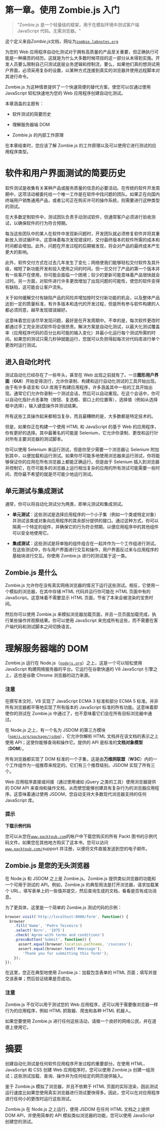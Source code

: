 # 第一章。使用 Zombie.js 入门

> "Zombie.js 是一个轻量级的框架，用于在模拟环境中测试客户端 JavaScript 代码。无需浏览器。"

这个定义来自*Zombie.js*文档，网址为[`zombie.labnotes.org`](http://zombie.labnotes.org)

为您的 Web 应用程序自动化测试对于拥有高质量的产品至关重要，但正确执行可能是一种痛苦的经历。这就是为什么大多数时候项目的这一部分从未得到实施。开发人员要么限制自己只测试底层业务逻辑和控制流，要么，如果他们真的想测试用户界面，必须采用复杂的设置，以某种方式连接到真实的浏览器并使用远程脚本对其进行命令。

Zombie.js 为这种情景提供了一个快速简便的替代方案，使您可以仅通过使用 JavaScript 轻松快速地为您的 Web 应用程序创建自动化测试。

本章涵盖的主题有：

+   软件测试的简要历史

+   理解服务器端 DOM

+   Zombie.js 的内部工作原理

在本章结束时，您应该了解 Zombie.js 的工作原理以及可以使用它进行测试的应用程序类型。

# 软件和用户界面测试的简要历史

软件测试是收集有关某种产品或服务质量的信息的必要活动。在传统的软件开发周期中，这项活动被委托给一个唯一工作是在软件中找问题的团队。如果正在向国内终端用户销售通用产品，或者公司正在购买许可的操作系统，则需要进行这种类型的测试。

在大多数定制软件中，测试团队负责手动测试软件，但通常客户必须进行验收测试，以确保软件的行为符合预期。

每当这些团队中的某人在软件中发现新问题时，开发团队就必须修复软件并将其重新放入测试循环中。这意味着每次发现错误时，交付最终版本的软件所需的成本和时间都会增加。此外，问题在开发过程的后期被发现，将会对产品的最终成本产生更大的影响。

此外，软件交付方式在过去几年发生了变化；网络使我们能够轻松交付软件及其升级，缩短了新功能开发和投入使用之间的时间。但一旦交付了产品的第一个版本并有一些客户在使用，你可能会面临一个困境；较少的更新可能意味着产品很快就会过时。另一方面，对软件进行许多更改增加了出现问题的可能性，使您的软件变得有缺陷，这可能会让客户流失。

关于如何缓解交付有缺陷产品的风险并增加按时交付新功能的机会，以及整体产品达到一定的质量标准，有许多版本和迭代的开发过程，但是所有参与软件构建的人都必须同意，越早发现错误越好。

这意味着您应该尽早发现问题，最好是在开发周期中。不幸的是，每次软件更改时都通过手工完全测试软件将会很昂贵。解决方案是自动化测试，以最大化测试覆盖率（应用程序代码的百分比和可能的输入变化）并最小化运行每个测试所需的时间。如果您的测试只需几秒钟就能运行，您就可以负担得起每次对代码库进行单个更改时运行测试。

## 进入自动化时代

测试自动化已经存在了一些年头，甚至在 Web 出现之前就有了。一旦**图形用户界面**（**GUI**）开始变得流行，允许你录制、构建和运行自动化测试的工具开始出现。由于有许多语言和 GUI 库用于构建应用程序，许多涵盖其中一些的工具开始出现。通常它们允许你录制一个测试会话，然后可以自动重现。在这个会话中，你可以自动化指针点击事物（按钮、复选框、窗口上的位置等），选择值（例如从选择框中选择），输入键盘操作并测试结果。

所有这些工具操作起来都相当复杂，而且最糟糕的是，大多数都是特定技术的。

但是，如果你正在构建一个使用 HTML 和 JavaScript 的基于 Web 的应用程序，你有更好的选择。其中最著名的可能是 Selenium，它允许你录制、更改和运行针对所有主要浏览器的测试脚本。

你可以使用 Selenium 来运行测试，但是你至少需要一个浏览器让 Selenium 附加到其中，以便加载和运行测试。如果你尽可能多地使用浏览器来运行测试，你将能够保证你的应用在所有浏览器上都能正确运行。但是由于 Selenium 插入到浏览器并控制它，在尽可能多的浏览器上运行相当复杂的应用的所有测试可能需要一些时间，而你最不希望的就是尽可能少地运行测试。

## 单元测试与集成测试

通常，你可以将自动化测试分为两类，即单元测试和集成测试。

+   **单元测试**：这些测试是选择应用程序的一个小子集（例如一个类或特定对象）并测试该类或对象向应用程序的其余部分提供的接口。通过这种方式，你可以隔离一个特定的组件，并确保它的行为符合预期，以便应用程序中的其他组件可以安全地使用它。

+   **集成测试**：这些测试是将单独的组件组合在一起并作为一个工作组进行测试。在这些测试中，你与用户界面进行交互和操作，用户界面反过来与应用程序的基础块进行交互。你使用 Zombie.js 进行的测试属于这一类。

## Zombie.js 是什么

Zombie.js 允许你在没有真实网络浏览器的情况下运行这些测试。相反，它使用一个模拟的浏览器，在其中存储 HTML 代码并运行你可能在 HTML 页面中有的 JavaScript。这意味着不需要显示 HTML 页面，节省了本来会被渲染的宝贵时间。

然后你可以使用 Zombie.js 来模拟浏览器加载页面，并且一旦页面加载完成，执行某些操作并观察结果。你可以使用 JavaScript 来完成所有这些，而不需要在客户端代码和测试脚本之间切换语言。

# 理解服务器端的 DOM

Zombie.js 运行在 Node.js（[`nodejs.org`](http://nodejs.org)）之上，这是一个可以轻松使用 JavaScript 构建网络服务器的平台。它运行在谷歌快速的 V8 JavaScript 引擎之上，这也是谷歌 Chrome 浏览器的动力来源。

### 注意

在撰写本文时，V8 实现了 JavaScript ECMA 3 标准和部分 ECMA 5 标准。并非所有浏览器都平等地实现了所有版本的 JavaScript 标准的所有功能。这意味着即使你的测试在 Zombie.js 中通过了，也不意味着它们会在所有目标浏览器中通过。

在 Node.js 之上，有一个名为 JSDOM 的第三方模块（[`npmjs.org/package/jsdom`](https://npmjs.org/package/jsdom)），它允许你解析 HTML 文档并在该文档的表示之上使用 API；这使你能够查询和操作它。提供的 API 是标准的**文档对象模型**（**DOM**）。

所有浏览器都实现了 DOM 标准的一个子集，这是由**万维网联盟**（**W3C**）内的一个工作组作为一组推荐来规定的。它们有三个推荐级别。JSDOM 实现了所有三个。

Web 应用程序直接或间接（通过使用诸如 jQuery 之类的工具）使用浏览器提供的 DOM API 来查询和操作文档，从而使您能够创建具有复杂行为的浏览器应用程序。这意味着通过使用 JSDOM，您自动支持大多数现代浏览器支持的任何 JavaScript 库。

### 提示

**下载示例代码**

您可以从您在[`www.packtpub.com`](http://www.packtpub.com)的帐户中下载您购买的所有 Packt 图书的示例代码文件。如果您在其他地方购买了这本书，您可以访问[`www.packtpub.com/`](http://www.packtpub.com/)support 并注册，以便将文件直接发送到您的电子邮件。

## Zombie.js 是您的无头浏览器

在 Node.js 和 JSDOM 之上是 Zombie.js。Zombie.js 提供类似浏览器的功能和一个可用于测试的 API。例如，Zombie.js 的典型用法是打开浏览器，请求加载某个 URL，填写表单上的一些值并提交，然后查询生成的文档，看看是否有成功消息。

为了更具体，这里是一个简单的 Zombie.js 测试代码的示例：

```js
browser.visit('http://localhost:8080/form', function() {
  browser
    .fill('Name', 'Pedro Teixeira')
    .select('Born', '1975')
    .check('Agree with terms and conditions')
    .pressButton('Submit', function() {
      assert.equal(browser.location.pathname, '/success');
      assert.equal(browser.text('#message'),
        'Thank you for submitting this form!');
    });
});
```

在这里，您正在典型地使用 Zombie.js：加载包含表单的 HTML 页面；填写并提交该表单；然后验证结果是否成功。

### 注意

Zombie.js 不仅可以用于测试您的 Web 应用程序，还可以用于需要像浏览器一样行为的应用程序，例如 HTML 抓取器、爬虫和各种 HTML 机器人。

如果您要使用 Zombie.js 进行任何这些活动，请做一个良好的网络公民，并在道德上使用它。

# 摘要

创建自动化测试是任何软件应用程序开发过程的重要部分。在使用 HTML、JavaScript 和 CSS 创建 Web 应用程序时，您可以使用 Zombie.js 创建一组测试；这些测试加载、查询、操作并为任何给定的网页提供输入。

鉴于 Zombie.js 模拟了浏览器，并且不依赖于 HTML 页面的实际渲染，因此测试运行速度比如果您使用真实浏览器进行测试要快得多。因此，您可以在对应用程序进行任何小的更改时运行这些测试。

Zombie.js 在 Node.js 之上运行，使用 JSDOM 在任何 HTML 文档之上提供 DOM API，并使用简单的 API 模拟类似浏览器的功能，您可以使用 JavaScript 创建您的测试。
